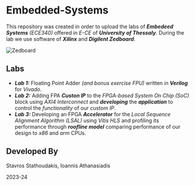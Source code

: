 # Embedded-Systems

This repository was created in order to upload the labs of ***Embedeed Systems*** *(ECE340)* offered in *E-CE* of ***University of Thessaly***. During the lab we use software of ***Xilinx*** and ***Digilent Zedboard***.

![Zedboard](https://digilent.com/reference/_media/reference/programmable-logic/zedboard-getting-started-with-zynq/zedboard-obl-bg-600.jpg)

## Labs

- ***Lab 1:*** Floating Point Adder *(and bonus exercise FPU)* written in ***Verilog*** for *Vivado*.
- ***Lab 2:*** Adding FPA ***Custon IP*** to the *FPGA-based System On Chip (SoC)* block using *AXI4 Interconnect* and ***developing*** the ***application*** to control the *functionality* of our *custom IP*.
- ***Lab 3:*** Developing an FPGA ***Accelerator*** for the *Local Sequence Alignment Algorithm (LSAL)* using *Vitis HLS* and profiling its performance through ***roofline model*** comparing performance of our design to *x86* and *arm* CPUs.

## Developed By
Stavros Stathoudakis,
Ioannis Athanasiadis

2023-24
